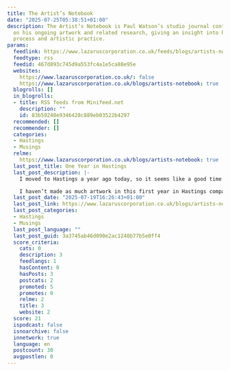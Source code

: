 ```yaml
---
title: The Artist’s Notebook
date: "2025-07-25T05:38:51+01:00"
description: The Artist’s Notebook is Paul Watson’s studio journal containing notes
  on his ongoing artwork and related research, giving an insight into his creative
  process and artistic practice.
params:
  feedlink: https://www.lazaruscorporation.co.uk/feeds/blogs/artists-notebook/format/rss
  feedtype: rss
  feedid: 467d893c745d9a553fc4a1e5ca88e95e
  websites:
    https://www.lazaruscorporation.co.uk/: false
    https://www.lazaruscorporation.co.uk/blogs/artists-notebook: true
  blogrolls: []
  in_blogrolls:
  - title: RSS feeds from Minifeed.net
    description: ""
    id: 83b59248e9346428c889eb03522b4297
  recommended: []
  recommender: []
  categories:
  - Hastings
  - Musings
  relme:
    https://www.lazaruscorporation.co.uk/blogs/artists-notebook: true
  last_post_title: One Year in Hastings
  last_post_description: |-
    I moved to Hastings a year ago today, so it seems like a good time to look back on how it's gone so far.

    I haven’t made as much artwork in this first year in Hastings compared to previous years.
  last_post_date: "2025-07-19T16:26:43+01:00"
  last_post_link: https://www.lazaruscorporation.co.uk/blogs/artists-notebook/posts/one-year-in-hastings
  last_post_categories:
  - Hastings
  - Musings
  last_post_language: ""
  last_post_guid: 3a3745ab46d090e2ac1240b77b5e0ff4
  score_criteria:
    cats: 0
    description: 3
    feedlangs: 1
    hasContent: 0
    hasPosts: 3
    postcats: 2
    promoted: 5
    promotes: 0
    relme: 2
    title: 3
    website: 2
  score: 21
  ispodcast: false
  isnoarchive: false
  innetwork: true
  language: en
  postcount: 30
  avgpostlen: 0
---
```

